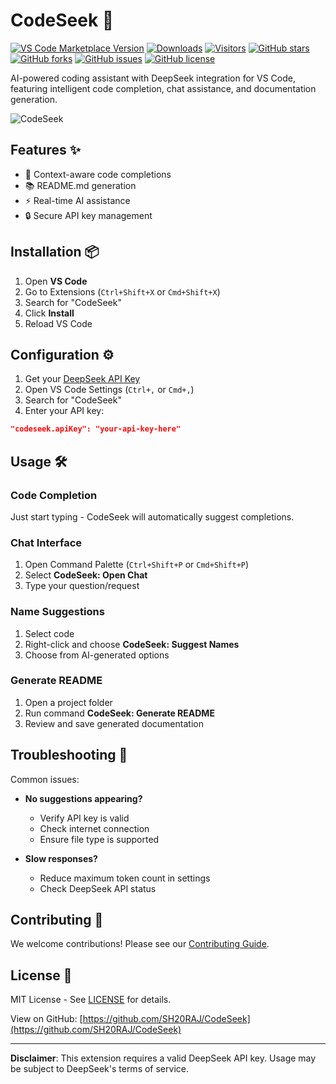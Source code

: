 # CodeSeek 🚀

[![VS Code Marketplace Version](https://img.shields.io/visual-studio-marketplace/v/sh20raj.codeseek-shade?style=flat-square)](https://marketplace.visualstudio.com/items?itemName=sh20raj.codeseek-shade)
[![Downloads](https://img.shields.io/visual-studio-marketplace/d/sh20raj.codeseek-shade?style=flat-square)](https://marketplace.visualstudio.com/items?itemName=sh20raj.codeseek-shade)
[![Visitors](https://api.visitorbadge.io/api/combined?path=https%3A%2F%2Fgithub.com%2FSH20RAJ%2FCodeSeek&countColor=%23263759&style=flat)](https://visitorbadge.io/status?path=https%3A%2F%2Fgithub.com%2FSH20RAJ%2FCodeSeek)
[![GitHub stars](https://img.shields.io/github/stars/SH20RAJ/CodeSeek?style=flat-square)](https://github.com/SH20RAJ/CodeSeek/stargazers)
[![GitHub forks](https://img.shields.io/github/forks/SH20RAJ/CodeSeek?style=flat-square)](https://github.com/SH20RAJ/CodeSeek/network)
[![GitHub issues](https://img.shields.io/github/issues/SH20RAJ/CodeSeek?style=flat-square)](https://github.com/SH20RAJ/CodeSeek/issues)
[![GitHub license](https://img.shields.io/github/license/SH20RAJ/CodeSeek?style=flat-square)](https://github.com/SH20RAJ/CodeSeek/blob/main/LICENSE)

AI-powered coding assistant with DeepSeek integration for VS Code, featuring intelligent code completion, chat assistance, and documentation generation.

![CodeSeek](https://i.imgur.com/qRAHNoR.png)

## Features ✨

- 🧠 Context-aware code completions
- 📚 README.md generation
- ⚡ Real-time AI assistance
- 🔒 Secure API key management

## Installation 📦

1. Open **VS Code**
2. Go to Extensions (`Ctrl+Shift+X` or `Cmd+Shift+X`)
3. Search for "CodeSeek"
4. Click **Install**
5. Reload VS Code

## Configuration ⚙️

1. Get your [DeepSeek API Key](https://platform.deepseek.com/api-keys)
2. Open VS Code Settings (`Ctrl+,` or `Cmd+,`)
3. Search for "CodeSeek"
4. Enter your API key:
  ```json
  "codeseek.apiKey": "your-api-key-here"
  ```

## Usage 🛠️

### Code Completion
Just start typing - CodeSeek will automatically suggest completions.

### Chat Interface
1. Open Command Palette (`Ctrl+Shift+P` or `Cmd+Shift+P`)
2. Select **CodeSeek: Open Chat**
3. Type your question/request

### Name Suggestions
1. Select code
2. Right-click and choose **CodeSeek: Suggest Names**
3. Choose from AI-generated options

### Generate README
1. Open a project folder
2. Run command **CodeSeek: Generate README**
3. Review and save generated documentation

## Troubleshooting 🔧

Common issues:
- **No suggestions appearing?**
  - Verify API key is valid
  - Check internet connection
  - Ensure file type is supported

- **Slow responses?**
  - Reduce maximum token count in settings
  - Check DeepSeek API status

## Contributing 🤝

We welcome contributions! Please see our [Contributing Guide](CONTRIBUTING.md).

## License 📄

MIT License - See [LICENSE](LICENSE) for details.

View on GitHub: [https://github.com/SH20RAJ/CodeSeek](https://github.com/SH20RAJ/CodeSeek)


---

**Disclaimer**: This extension requires a valid DeepSeek API key. Usage may be subject to DeepSeek's terms of service.

